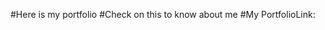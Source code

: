 #Here is my portfolio                                                                                                                                                                                                   #Check on this to know about me 
#My PortfolioLink:   
